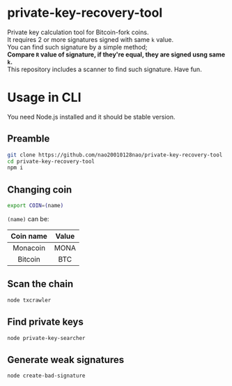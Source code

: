 # private-key-recovery-tool
Private key calculation tool for Bitcoin-fork coins.    
It requires 2 or more signatures signed with same `k` value.   
You can find such signature by a simple method;   
**Compare `R` value of signature, if they're equal, they are signed usng same `k`.**    
This repository includes a scanner to find such signature. Have fun.

# Usage in CLI
You need Node.js installed and it should be stable version.    

## Preamble

```bash
git clone https://github.com/nao20010128nao/private-key-recovery-tool
cd private-key-recovery-tool
npm i
```

## Changing coin

```bash
export COIN=(name)
```

`(name)` can be:

|Coin name|Value|
|:-------:|:---:|
|Monacoin |MONA |
|Bitcoin  |BTC  |

## Scan the chain

```bash
node txcrawler
```

## Find private keys

```bash
node private-key-searcher
```

## Generate weak signatures

```bash
node create-bad-signature
```
